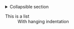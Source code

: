 <style> 
h1 { font-size:24px; } 
h2 { font-size:22px; } 
h3 { font-size:20px; } 
h4 { font-size:18px; } 
h5 { font-size:16px; }  
table th { font-size:14px !important; text-align:left !important; }
table td { font-size:14px !important; text-align:left !important; }
</style>


<details>
  <summary>Collapsible section</summary>
  Lorem ipsum dolor sit amet, consectetur adipiscing elit. Aenean vehicula enim velit, ac maximus felis fermentum vitae. Suspendisse gravida in augue eget vehicula. Lorem ipsum dolor sit amet, consectetur adipiscing elit. Phasellus mattis ultricies tortor. Suspendisse ut dignissim libero. Mauris nec finibus diam, at cursus tortor. Pellentesque in pretium odio.
Ut et est quis ex laoreet mollis ac nec enim. Donec hendrerit lacus eget nisi cursus aliquet. Donec lacinia mauris urna, ac consequat arcu accumsan sit amet. Etiam in faucibus lectus. Aliquam ultrices ligula ligula, nec efficitur dui vulputate non. Quisque pulvinar feugiat sodales. Donec egestas nunc vel lobortis convallis.
</details>

<dl>
  <dt>This is a list</dt>
  <dd>With hanging indentation</dd>
</dl>
